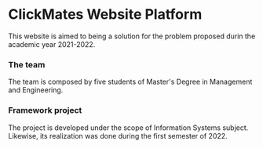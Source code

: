 # ClickMates Website Platform
 This website is aimed to being a solution for the problem proposed durin the academic year 2021-2022. <br>
 <h3>The team</h3>
 The team is  composed by five students of Master's Degree in Management and Engineering. <br>
<h3> Framework project</h3>
The project is developed under the scope of Information Systems subject. Likewise, its realization was done
during the first semester of 2022. 